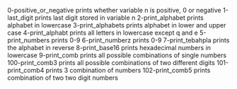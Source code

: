 0-positive_or_negative prints whether variable n is positive, 0 or negative 
1-last_digit prints last digit stored in variable n
2-print_alphabet  prints alphabet in lowercase
3-print_alphabets prints alphabet in lower and upper case
4-print_alphabt prints all letters in lowercase except q and e
5-print_numbers prints 0-9
6-print_numberz prints 0-9
7-print_tebahpla prints the alphabet in reverse
8-print_base16 prints hexadecimal numbers in lowercase
9-print_comb prints all possible combinations of single numbers
100-print_comb3 prints all possible combinations of two different digits
101-print_comb4 prints 3 combination of numbers
102-print_comb5 prints combination of two two digit numbers

